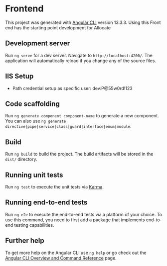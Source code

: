 # Frontend

This project was generated with [Angular CLI](https://github.com/angular/angular-cli) version 13.3.3.
Using this Front end has the starting point development for Allocate

## Development server

Run `ng serve` for a dev server. Navigate to `http://localhost:4200/`. The application will automatically reload if you change any of the source files.

## IIS Setup
- Path credential setup as specific user: dev:P@55w0rd!123


## Code scaffolding

Run `ng generate component component-name` to generate a new component. You can also use `ng generate directive|pipe|service|class|guard|interface|enum|module`.

## Build

Run `ng build` to build the project. The build artifacts will be stored in the `dist/` directory.

## Running unit tests

Run `ng test` to execute the unit tests via [Karma](https://karma-runner.github.io).

## Running end-to-end tests

Run `ng e2e` to execute the end-to-end tests via a platform of your choice. To use this command, you need to first add a package that implements end-to-end testing capabilities.

## Further help

To get more help on the Angular CLI use `ng help` or go check out the [Angular CLI Overview and Command Reference](https://angular.io/cli) page.


